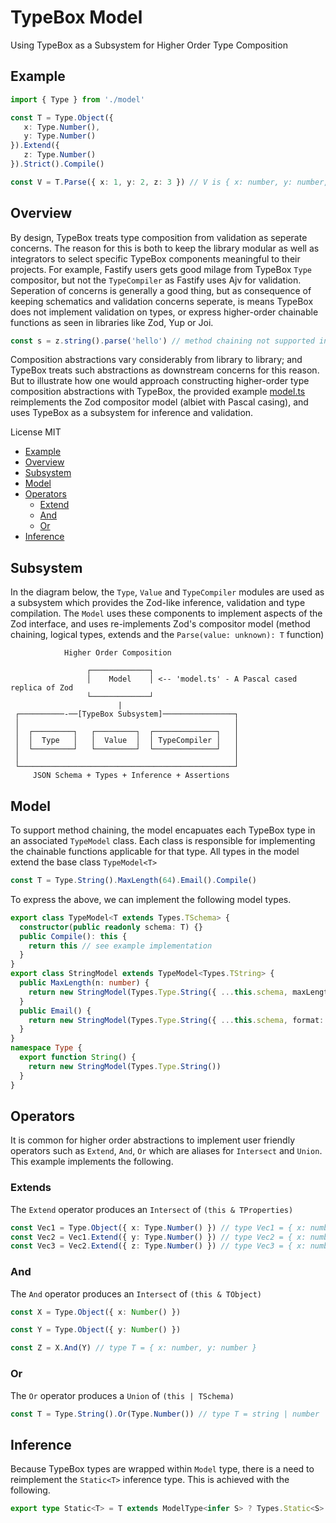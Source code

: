 # TypeBox Model

Using TypeBox as a Subsystem for Higher Order Type Composition

## Example

```typescript
import { Type } from './model'

const T = Type.Object({
   x: Type.Number(),
   y: Type.Number()
}).Extend({
   z: Type.Number() 
}).Strict().Compile()

const V = T.Parse({ x: 1, y: 2, z: 3 }) // V is { x: number, y: number, z: number }
```

## Overview

By design, TypeBox treats type composition from validation as seperate concerns. The reason for this is both to keep the library modular as well as integrators to select specific TypeBox components meaningful to their projects. For example, Fastify users gets good milage from TypeBox `Type` compositor, but not the `TypeCompiler` as Fastify uses Ajv for validation. Seperation of concerns is generally a good thing, but as consequence of keeping schematics and validation concerns seperate, is means TypeBox does not implement validation on types, or express higher-order chainable functions as seen in libraries like Zod, Yup or Joi.

```typescript
const s = z.string().parse('hello') // method chaining not supported in TypeBox
```

Composition abstractions vary considerably from library to library; and TypeBox treats such abstractions as downstream concerns for this reason. But to illustrate how one would approach constructing higher-order type composition abstractions with TypeBox, the provided example [model.ts](./model.ts) reimplements the Zod compositor model (albiet with Pascal casing), and uses TypeBox as a subsystem for inference and validation.

License MIT

- [Example](#Example)
- [Overview](#Overview)
- [Subsystem](#Subsystem)
- [Model](#Model)
- [Operators](#Operators)
  - [Extend](#OperatorsExtend)
  - [And](#OperatorsAnd)
  - [Or](#OperatorsOr)
- [Inference](#Inference)

## Subsystem

In the diagram below, the `Type`, `Value` and `TypeCompiler` modules are used as a subsystem which provides the Zod-like inference, validation and type compilation. The `Model` uses these components to implement aspects of the Zod interface, and uses re-implements Zod's compositor model (method chaining, logical types, extends and the `Parse(value: unknown): T` function)

```
            Higher Order Composition

                 ┌─────────────┐
                 │    Model    │ <-- 'model.ts' - A Pascal cased replica of Zod
                 └─────────────┘
                        |
 ┌──────────-──[TypeBox Subsystem]────────────────┐
 │                                                │
 │  ┌─────────┐   ┌─────────┐  ┌──────────────┐   │
 │  │  Type   │   │  Value  │  │ TypeCompiler │   │
 │  └─────────┘   └─────────┘  └──────────────┘   │
 │                                                │
 └────────────────────────────────────────────────┘
     JSON Schema + Types + Inference + Assertions

```

## Model

To support method chaining, the model encapuates each TypeBox type in an associated `TypeModel` class. Each class is responsible for implementing the chainable functions applicable for that type. All types in the model extend the base class `TypeModel<T>`

```typescript
const T = Type.String().MaxLength(64).Email().Compile()
```

To express the above, we can implement the following model types.

```typescript
export class TypeModel<T extends Types.TSchema> {
  constructor(public readonly schema: T) {}
  public Compile(): this {
    return this // see example implementation
  }
}
export class StringModel extends TypeModel<Types.TString> {
  public MaxLength(n: number) {
    return new StringModel(Types.Type.String({ ...this.schema, maxLength: n }))
  }
  public Email() {
    return new StringModel(Types.Type.String({ ...this.schema, format: 'email' }))
  }
}
namespace Type {
  export function String() {
    return new StringModel(Types.Type.String())
  }
}
```

## Operators

It is common for higher order abstractions to implement user friendly operators such as `Extend`, `And`, `Or` which are aliases for `Intersect` and `Union`. This example implements the following.

### Extends

The `Extend` operator produces an `Intersect` of `(this & TProperties)`

```typescript
const Vec1 = Type.Object({ x: Type.Number() }) // type Vec1 = { x: number }
const Vec2 = Vec1.Extend({ y: Type.Number() }) // type Vec2 = { x: number, y: number }
const Vec3 = Vec2.Extend({ z: Type.Number() }) // type Vec3 = { x: number, y: number, z: number }
```

### And

The `And` operator produces an `Intersect` of `(this & TObject)`

```typescript
const X = Type.Object({ x: Number() })

const Y = Type.Object({ y: Number() })

const Z = X.And(Y) // type T = { x: number, y: number }
```

### Or

The `Or` operator produces a `Union` of `(this | TSchema)`

```typescript
const T = Type.String().Or(Type.Number()) // type T = string | number
```

## Inference

Because TypeBox types are wrapped within `Model` type, there is a need to reimplement the `Static<T>` inference type. This is achieved with the following.

```typescript
export type Static<T> = T extends ModelType<infer S> ? Types.Static<S> : unknown
```
